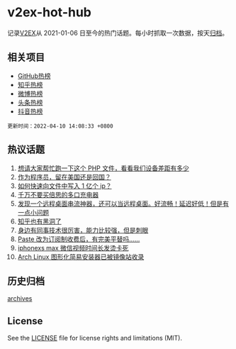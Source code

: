 # v2ex-hot-hub

 记录[V2EX](https://www.v2ex.com/)从 2021-01-06 日至今的热门话题。每小时抓取一次数据，按天[归档](archives)。
 
 ## 相关项目

- [GitHub热榜](https://github.com/snaildev/github-hot-hub)
- [知乎热榜](https://github.com/snaildev/zhihu-hot-hub)
- [微博热榜](https://github.com/snaildev/weibo-hot-hub)
- [头条热榜](https://github.com/snaildev/toutiao-hot-hub)
- [抖音热榜](https://github.com/snaildev/douyin-hot-hub)


 `更新时间：2022-04-10 14:08:33 +0800`

## 热议话题

1. [想请大家帮忙跑一下这个 PHP 文件，看看我们设备差距有多少](https://www.v2ex.com/t/845947)
1. [作为程序员，留在美国还是回国？](https://www.v2ex.com/t/846009)
1. [如何快速向文件中写入 1 亿个 ip？](https://www.v2ex.com/t/845892)
1. [千万不要买倍思的多口充电器](https://www.v2ex.com/t/845887)
1. [发现一个远程桌面串流神器，还可以当远程桌面。好流畅！延迟好低！但是有一点小问题](https://www.v2ex.com/t/845934)
1. [知乎也有黑洞了](https://www.v2ex.com/t/845930)
1. [身边有同事技术很厉害，能力比较强，但是刺眼](https://www.v2ex.com/t/845931)
1. [Paste 改为订阅制收费后，有完美平替吗……](https://www.v2ex.com/t/845889)
1. [iphonexs max 微信视频时间长发烫卡死](https://www.v2ex.com/t/845912)
1. [Arch Linux 图形化简易安装器已被镜像站收录](https://www.v2ex.com/t/846023)

## 历史归档

[archives](archives)

## License

See the [LICENSE](LICENSE) file for license rights and limitations (MIT).

